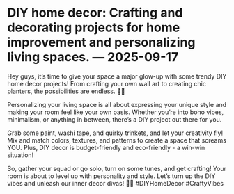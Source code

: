 # DIY home decor: Crafting and decorating projects for home improvement and personalizing living spaces. — 2025-09-17

Hey guys, it’s time to give your space a major glow-up with some trendy DIY home decor projects! From crafting your own wall art to creating chic planters, the possibilities are endless. 🌿💫

Personalizing your living space is all about expressing your unique style and making your room feel like your own oasis. Whether you’re into boho vibes, minimalism, or anything in between, there’s a DIY project out there for you.

Grab some paint, washi tape, and quirky trinkets, and let your creativity fly! Mix and match colors, textures, and patterns to create a space that screams YOU. Plus, DIY decor is budget-friendly and eco-friendly - a win-win situation!

So, gather your squad or go solo, turn on some tunes, and get crafting! Your room is about to level up with personality and style. Let’s turn up the DIY vibes and unleash our inner decor divas! 🎨🔨 #DIYHomeDecor #CraftyVibes